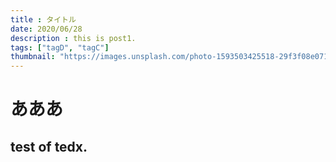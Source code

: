 ```yaml
---
title : タイトル
date: 2020/06/28
description : this is post1.
tags: ["tagD", "tagC"]
thumbnail: "https://images.unsplash.com/photo-1593503425518-29f3f08e0714?ixlib=rb-1.2.1&ixid=eyJhcHBfaWQiOjEyMDd9&auto=format&fit=crop&w=900&q=60"
---
```


# あああ

## test of tedx.
